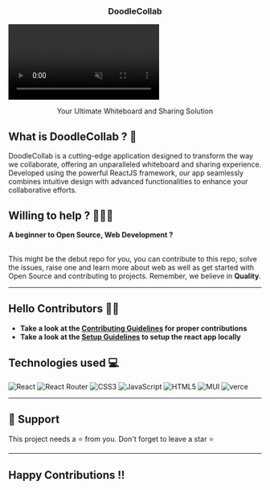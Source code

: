<p align="center">

   <h3 align="center">DoodleCollab</h3>
   <video autoplay muted loop title="DoodleCollab Banner"> <source  src="./src/assets/ReadMe/DoodleCollab.mp4" type="video/mp4"></video>
   <p align="center">Your Ultimate Whiteboard and Sharing Solution</p>
</p>

<div align="center">

</div>

## What is DoodleCollab ? 🤔

DoodleCollab is a cutting-edge application designed to transform the way we collaborate, offering an unparalleled whiteboard and sharing experience. Developed using the powerful ReactJS framework, our app seamlessly combines intuitive design with advanced functionalities to enhance your collaborative efforts.

## Willing to help ? 👩🏻‍💻

**A beginner to Open Source, Web Development ?**  
<br/>

This might be the debut repo for you, you can contribute to this repo, solve the issues, raise one and learn more about web as well as get started with Open Source and contributing to projects. Remember, we believe in **Quality**.

---

## Hello Contributors 👋🏻

- **Take a look at the [Contributing Guidelines](CONTRIBUTING.md) for proper contributions**
- **Take a look at the [Setup Guidelines](rules/Setup.md) to setup the react app locally**

## Technologies used 💻

![React](https://img.shields.io/badge/react-%2320232a.svg?style=for-the-badge&logo=react&logoColor=%2361DAFB)
![React Router](https://img.shields.io/badge/React_Router-CA4245?style=for-the-badge&logo=react-router&logoColor=white)
![CSS3](https://img.shields.io/badge/css3-%231572B6.svg?style=for-the-badge&logo=css3&logoColor=white)
![JavaScript](https://img.shields.io/badge/javascript-%23323330.svg?style=for-the-badge&logo=javascript&logoColor=%23F7DF1E)
![HTML5](https://img.shields.io/badge/html5-%23E34F26.svg?style=for-the-badge&logo=html5&logoColor=white)
![MUI](https://img.shields.io/badge/MUI-%23563D7C.svg?style=for-the-badge&logo=MUI&logoColor=white)
![verce](https://img.shields.io/badge/vercel-%23000000.svg?style=for-the-badge&logo=verce&logoColor=#00C7B7)

---

## 🙏 Support

This project needs a ⭐️ from you. Don't forget to leave a star ⭐️

---

## Happy Contributions !!
